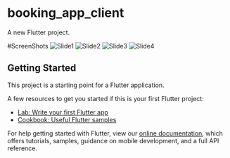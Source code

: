 # booking_app_client

A new Flutter project.

#ScreenShots
![Slide1](https://user-images.githubusercontent.com/26098900/135770021-067eb524-23a0-45d7-b609-9768fca7cfed.PNG)
![Slide2](https://user-images.githubusercontent.com/26098900/135770025-42d07bd0-aeea-4c09-a387-e3b3371fd472.PNG)
![Slide3](https://user-images.githubusercontent.com/26098900/135770029-a87bdb3d-1bd8-4cd0-930b-d144f63c785a.PNG)
![Slide4](https://user-images.githubusercontent.com/26098900/135770033-5edfff83-fe75-495a-8e1a-f0d0cdce2396.PNG)

## Getting Started

This project is a starting point for a Flutter application.

A few resources to get you started if this is your first Flutter project:

- [Lab: Write your first Flutter app](https://flutter.dev/docs/get-started/codelab)
- [Cookbook: Useful Flutter samples](https://flutter.dev/docs/cookbook)

For help getting started with Flutter, view our
[online documentation](https://flutter.dev/docs), which offers tutorials,
samples, guidance on mobile development, and a full API reference.
